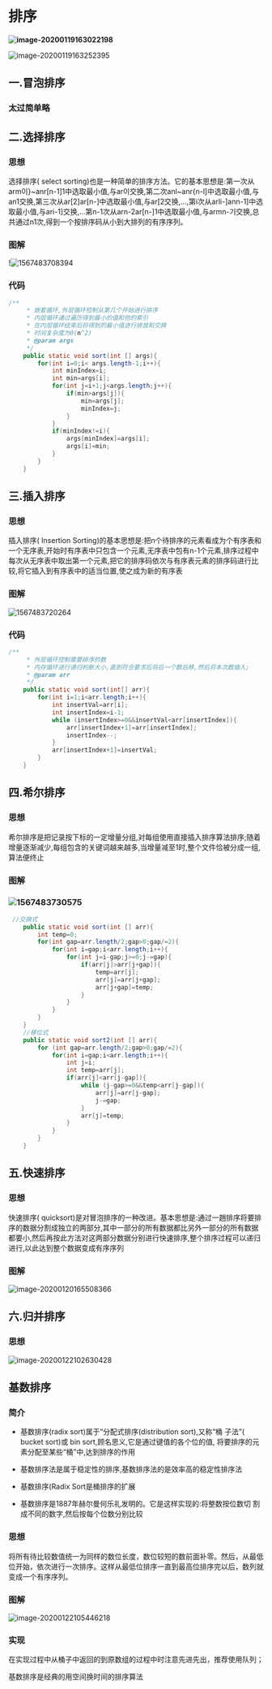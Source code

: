 # 排序

**![image-20200119163022198](image-20200119163022198.png)**

![image-20200119163252395](image-20200119163252395.png)

## 一.冒泡排序

### 太过简单略
## 二.选择排序
### 思想
选择排序( select sorting)也是一种简单的排序方法。它的基本思想是:第一次从arm이}~anr[n-1]1中选取最小值,与ar이交换,第二次anl~anr{n-l]中选取最小值,与an1交换,第三次从ar[2]ar[n-]中选取最小值,与ar[2交换,…,第i次从arli-]ann-1]中选取最小值,与ari-1]交换,…第n-1次从arn-2ar[n-]1中选取最小值,与armn-기交换,总共通过n1次,得到一个按排序码从小到大排列的有序序列。
###  图解
!![1567483708394](1567483708394.png)
### 代码
``` java
/**
     * 嵌套循环,外层循环控制从第几个开始进行排序
     * 内层循环通过遍历得到最小的值和他的索引
     * 在内层循环结束后将得到的最小值进行排放和交换
     * 时间复杂度为0(n^2)
     * @param args
     */
    public static void sort(int [] args){
        for(int i=0;i< args.length-1;i++){
            int minIndex=i;
            int min=args[i];
            for(int j=i+1;j<args.length;j++){
                if(min>args[j]){
                    min=args[j];
                    minIndex=j;
                }
            }
            if(minIndex!=i){
                args[minIndex]=args[i];
                args[i]=min;
            }
        }
    }
```
## 三.插入排序
### 思想
插入排序( Insertion Sorting)的基本思想是:把n个待排序的元素看成为个有序表和一个无序表,开始时有序表中只包含一个元素,无序表中包有n-1个元素,排序过程中每次从无序表中取出第一个元素,把它的排序码依次与有序表元素的排序码进行比较,将它插入到有序表中的适当位置,使之成为新的有序表
### 图解
![1567483720264](1567483720264.png)
### 代码
``` java
/**
     * 外层循环控制需要排序的数
     * 内存循环进行递归判断大小,直到符合要求后将后一个数后移,然后将本次数插入;
     * @param arr
     */
    public static void sort(int[] arr){
        for(int i=1;i<arr.length;i++){
            int insertVal=arr[i];
            int insertIndex=i-1;
            while (insertIndex>=0&&insertVal<arr[insertIndex]){
                arr[insertIndex+1]=arr[insertIndex];
                insertIndex--;
            }
            arr[insertIndex+1]=insertVal;
        }
    }
```
## 四.希尔排序
### 思想
希尔排序是把记录按下标的一定增量分组,对每组使用直接插入排序算法排序;随着增量逐渐减少,每组包含的关键词越来越多,当增量减至1时,整个文件恰被分成一组,算法便终止
### 图解
### ![1567483730575](1567483730575.png)
```java
 //交换式
    public static void sort(int [] arr){
        int temp=0;
        for(int gap=arr.length/2;gap>0;gap/=2){
            for(int i=gap;i<arr.length;i++){
                for(int j=i-gap;j>=0;j-=gap){
                    if(arr[j]>arr[j+gap]){
                        temp=arr[j];
                        arr[j]=arr[j+gap];
                        arr[j+gap]=temp;
                    }
                }
            }
        }
    }
    //移位式
    public static void sort2(int [] arr){
        for (int gap=arr.length/2;gap>0;gap/=2){
            for(int i=gap;i<arr.length;i++){
                int j=i;
                int temp=arr[j];
                if(arr[j]<arr[j-gap]){
                    while (j-gap>=0&&temp<arr[j-gap]){
                        arr[j]=arr[j-gap];
                        j-=gap;
                    }
                    arr[j]=temp;
                }
            }
        }
    }
```
## 五.快速排序
### 思想
快速排序( quicksort)是对冒泡排序的一种改进。基本思想是:通过一趙排序将要排序的数据分割成独立的两部分,其中一部分的所有数据都比另外一部分的所有数据都要小,然后再按此方法对这两部分数据分别进行快速排序,整个排序过程可以递归进行,以此达到整个数据变成有序序列

### 图解

![image-20200120165508366](image-20200120165508366.png)





## 六.归并排序

### 思想

![image-20200122102630428](image-20200122102630428.png)

## 基数排序

### 简介

* 基数排序(radix sort)属于“分配式排序(distribution sort),又称“桶  子法”( bucket sort)或 bin sort,顾名思义,它是通过键值的各个位的值,  将要排序的元素分配至某些“桶”中,达到排序的作用    

* 基数排序法是属于稳定性的排序,基数排序法的是效率高的稳定性排序法    
* 基数排序(Radix Sort是桶排序的扩展    
* 基数排序是1887年赫尔曼何乐礼发明的。它是这样实现的:将整数按位数切  割成不同的数字,然后按每个位数分别比较

### 思想

将所有待比较数值统一为同样的数位长度，数位较短的数前面补零。然后，从最低位开始，依次进行一次排序。这样从最低位排序一直到最高位排序完以后，数列就变成一个有序序列。

### 图解

![image-20200122105446218](image-20200122105446218.png)

### 实现

在实现过程中从桶子中返回的到原数组的过程中时注意先进先出，推荐使用队列；

基数排序是经典的用空间换时间的排序算法